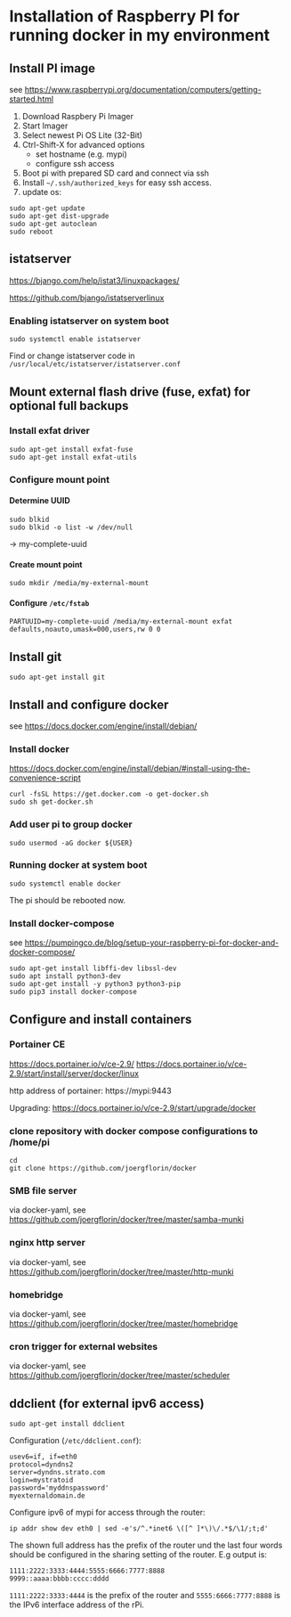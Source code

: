 # Installation of Raspberry PI for running docker in my environment
 
## Install PI image
 
see https://www.raspberrypi.org/documentation/computers/getting-started.html
 
1. Download Raspbery Pi Imager
2. Start Imager
3. Select newest Pi OS Lite (32-Bit)
4. Ctrl-Shift-X for advanced options
   - set hostname (e.g. mypi)
   - configure ssh access
5. Boot pi with prepared SD card and connect via ssh
6. Install `~/.ssh/authorized_keys` for easy ssh access.
7. update os:

```
sudo apt-get update
sudo apt-get dist-upgrade
sudo apt-get autoclean
sudo reboot
```

## istatserver

https://bjango.com/help/istat3/linuxpackages/

https://github.com/bjango/istatserverlinux

### Enabling istatserver on system boot

```
sudo systemctl enable istatserver
```

Find or change istatserver code in `/usr/local/etc/istatserver/istatserver.conf`

## Mount external flash drive (fuse, exfat) for optional full backups

### Install exfat driver

```
sudo apt-get install exfat-fuse
sudo apt-get install exfat-utils
```

### Configure mount point

#### Determine UUID

```
sudo blkid
sudo blkid -o list -w /dev/null
```

-> my-complete-uuid

#### Create mount point

```
sudo mkdir /media/my-external-mount
```

#### Configure `/etc/fstab`

```
PARTUUID=my-complete-uuid /media/my-external-mount exfat defaults,noauto,umask=000,users,rw 0 0
```

## Install git

```
sudo apt-get install git
```

## Install and configure docker
see https://docs.docker.com/engine/install/debian/

### Install docker
https://docs.docker.com/engine/install/debian/#install-using-the-convenience-script

```
curl -fsSL https://get.docker.com -o get-docker.sh
sudo sh get-docker.sh
```

### Add user pi to group docker

```
sudo usermod -aG docker ${USER}
```

### Running docker at system boot

```
sudo systemctl enable docker
```

The pi should be rebooted now.

### Install docker-compose
see https://pumpingco.de/blog/setup-your-raspberry-pi-for-docker-and-docker-compose/

```
sudo apt-get install libffi-dev libssl-dev
sudo apt install python3-dev
sudo apt-get install -y python3 python3-pip
sudo pip3 install docker-compose
```

## Configure and install containers
### Portainer CE
https://docs.portainer.io/v/ce-2.9/
https://docs.portainer.io/v/ce-2.9/start/install/server/docker/linux

http address of portainer: https://mypi:9443

Upgrading: https://docs.portainer.io/v/ce-2.9/start/upgrade/docker

### clone repository with docker compose configurations to /home/pi

```
cd
git clone https://github.com/joergflorin/docker
```

### SMB file server
via docker-yaml, see https://github.com/joergflorin/docker/tree/master/samba-munki

### nginx http server
via docker-yaml, see https://github.com/joergflorin/docker/tree/master/http-munki

### homebridge
via docker-yaml, see https://github.com/joergflorin/docker/tree/master/homebridge

### cron trigger for external websites
via docker-yaml, see https://github.com/joergflorin/docker/tree/master/scheduler

## ddclient (for external ipv6 access)
```
sudo apt-get install ddclient
```

Configuration (`/etc/ddclient.conf`):
```
usev6=if, if=eth0
protocol=dyndns2
server=dyndns.strato.com
login=mystratoid
password='myddnspassword'
myexternaldomain.de
```

Configure ipv6 of mypi for access through the router:

```
ip addr show dev eth0 | sed -e's/^.*inet6 \([^ ]*\)\/.*$/\1/;t;d'
```

The shown full address has the prefix of the router und the last four words should be configured in the sharing setting of the router. E.g output is:

```
1111:2222:3333:4444:5555:6666:7777:8888
9999::aaaa:bbbb:cccc:dddd
```

`1111:2222:3333:4444` is the prefix of the router and `5555:6666:7777:8888` is the IPv6 interface address of the rPi.
